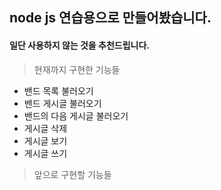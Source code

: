 ## node js 연습용으로 만들어봤습니다.
####  일단 사용하지 않는 것을 추천드립니다.

> 현재까지 구현한 기능들

 - 밴드 목록 불러오기
 - 밴드 게시글 불러오기
 - 밴드의 다음 게시글 불러오기
 - 게시글 삭제
 - 게시글 보기
 - 게시글 쓰기

> 앞으로 구현할 기능들